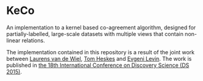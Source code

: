 # KeCo
An implementation to a kernel based co-agreement algorithm, designed for partially-labelled, large-scale datasets
with multiple views that contain non-linear relations.

The implementation contained in this repository is a result of the joint work between [Laurens van de Wiel](https://nl.linkedin.com/in/laurensvdwiel), [Tom Heskes](http://www.cs.ru.nl/~tomh/) and [Evgeni Levin](http://www.learning-machines.com/). The work is published in [the 18th International Conference on Discovery Science (DS 2015)](https://ds2015.cs.dal.ca/).
